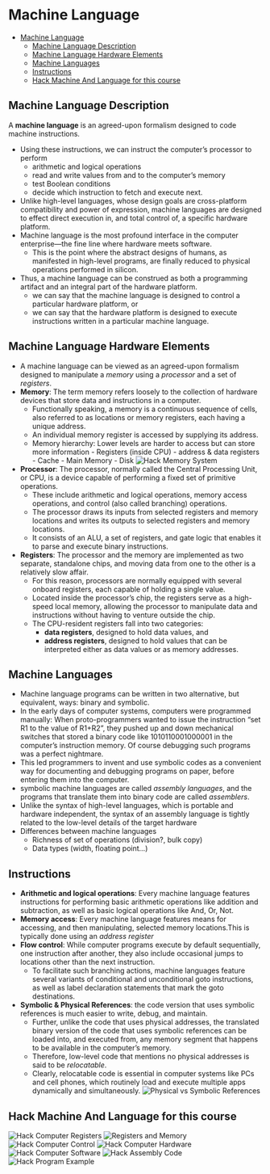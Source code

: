 # Machine Language

- [Machine Language](#machine-language)
  - [Machine Language Description](#machine-language-description)
  - [Machine Language Hardware Elements](#machine-language-hardware-elements)
  - [Machine Languages](#machine-languages)
  - [Instructions](#instructions)
  - [Hack Machine And Language for this course](#hack-machine-and-language-for-this-course)

## Machine Language Description

A **machine language** is an agreed-upon formalism designed to code
machine instructions.

- Using these instructions, we can instruct the computer’s processor to perform
  - arithmetic and logical operations
  - read and write values from and to the computer’s memory
  - test Boolean conditions
  - decide which instruction to fetch and execute next.
- Unlike high-level languages, whose design goals are cross-platform compatibility and power of expression, machine languages are designed to effect direct execution in, and total control of, a specific hardware platform.
- Machine language is the most profound interface in the computer enterprise—the fine line where hardware meets software.
  - This is the point where the abstract designs of humans, as manifested in high-level programs, are finally reduced to physical operations performed in silicon.
- Thus, a machine language can be construed as both a programming artifact and an integral part of the hardware platform.
  - we can say that the machine language is designed to control a particular hardware platform, or
  - we can say that the hardware platform is designed to execute instructions written in a particular machine language.

## Machine Language Hardware Elements

- A machine language can be viewed as an agreed-upon formalism designed to manipulate a _memory_ using a _processor_ and a set of _registers_.
- **Memory**: The term memory refers loosely to the collection of hardware devices that store data and instructions in a computer.
  - Functionally speaking, a memory is a continuous sequence of cells, also referred to as locations or memory registers, each having a unique address.
  - An individual memory register is accessed by supplying its address.
  - Memory hierarchy: Lower levels are harder to access but can store more information - Registers (inside CPU) - address & data registers - Cache - Main Memory - Disk
    ![Hack Memory System](resources/hack_memory_system.png)
- **Processor**: The processor, normally called the Central Processing Unit, or CPU, is a device capable of performing a fixed set of primitive operations.
  - These include arithmetic and logical operations, memory access operations, and control (also called branching) operations.
  - The processor draws its inputs from selected registers and memory locations and writes its outputs to selected registers and memory locations.
  - It consists of an ALU, a set of registers, and gate logic that enables it to parse and execute binary instructions.
- **Registers**: The processor and the memory are implemented as two separate, standalone chips, and moving data from one to the other is a relatively slow affair.
  - For this reason, processors are normally equipped with several onboard registers, each capable of holding a single value.
  - Located inside the processor’s chip, the registers serve as a high-speed local memory, allowing the processor to manipulate data and instructions without having to venture outside the chip.
  - The CPU-resident registers fall into two categories:
    - **data registers**, designed to hold data values, and
    - **address registers**, designed to hold values that can be interpreted either as data values or as memory addresses.

## Machine Languages

- Machine language programs can be written in two alternative, but equivalent, ways: binary and symbolic.
- In the early days of computer systems, computers were programmed manually: When proto-programmers wanted to issue the instruction “set R1 to the value of R1+R2”, they pushed up and down mechanical switches that stored a binary code like 1010110001000001 in the computer’s instruction memory. Of course debugging such programs was a perfect nightmare.
- This led programmers to invent and use symbolic codes as a convenient way for documenting and debugging programs on paper, before entering them into the computer.
- symbolic machine languages are called _assembly languages_, and the programs that translate them into binary code are called _assemblers_.
- Unlike the syntax of high-level languages, which is portable and hardware independent, the syntax of an assembly language is tightly related to the low-level details of the target hardware
- Differences between machine languages
  - Richness of set of operations (division?, bulk copy)
  - Data types (width, floating point...)

## Instructions

- **Arithmetic and logical operations**: Every machine language features instructions for performing basic arithmetic operations like addition and subtraction, as well as basic logical operations like And, Or, Not.
- **Memory access**: Every machine language features means for accessing, and then manipulating, selected memory locations.This is typically done using an _address register_
- **Flow control**: While computer programs execute by default sequentially, one instruction after another, they also include occasional jumps to locations other than the next instruction.
  - To facilitate such branching actions, machine languages feature several variants of conditional and unconditional goto instructions, as well as label declaration statements that mark the goto destinations.
- **Symbolic & Physical References**: the code version that uses symbolic references is much easier to write, debug, and maintain.
  - Further, unlike the code that uses physical addresses, the translated binary version of the code that uses symbolic references can be loaded into, and executed from, any memory segment that happens to be available in the computer’s memory.
  - Therefore, low-level code that mentions no physical addresses is said to be _relocatable_.
  - Clearly, relocatable code is essential in computer systems like PCs and cell phones, which routinely load and execute multiple apps dynamically and simultaneously.
    ![Physical vs Symbolic References](resources/physical_and_symbolic_addresses.png)

## Hack Machine And Language for this course

![Hack Computer Registers](resources/hack_computer_registers.png)
![Registers and Memory](resources/registers_and_memory.png)
![Hack Computer Control](resources/hack_computer_control.png)
![Hack Computer Hardware](resources/hack_computer_hardware.png)
![Hack Computer Software](resources/hack_computer_software.png)
![Hack Assembly Code](resources/hack_assembly_code.png)
![Hack Program Example](resources/hack_assembly_program_example.png)
